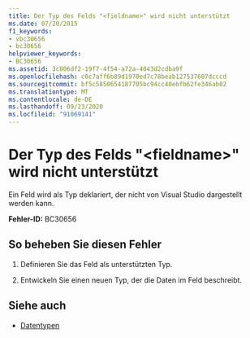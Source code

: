 ```yaml
---
title: Der Typ des Felds "<fieldname>" wird nicht unterstützt
ms.date: 07/20/2015
f1_keywords:
- vbc30656
- bc30656
helpviewer_keywords:
- BC30656
ms.assetid: 3c806df2-19f7-4f54-a72a-4043d2cdba9f
ms.openlocfilehash: c0c7aff6b89d1970ed7c78beab127537607dcccd
ms.sourcegitcommit: bf5c5850654187705bc94cc40ebfb62fe346ab02
ms.translationtype: MT
ms.contentlocale: de-DE
ms.lasthandoff: 09/23/2020
ms.locfileid: "91069141"
---
```

# <a name="field-fieldname-is-of-an-unsupported-type"></a>Der Typ des Felds "\<fieldname>" wird nicht unterstützt

Ein Feld wird als Typ deklariert, der nicht von Visual Studio dargestellt werden kann.  
  
 **Fehler-ID:** BC30656  
  
## <a name="to-correct-this-error"></a>So beheben Sie diesen Fehler  
  
1. Definieren Sie das Feld als unterstützten Typ.  
  
2. Entwickeln Sie einen neuen Typ, der die Daten im Feld beschreibt.  
  
## <a name="see-also"></a>Siehe auch

- [Datentypen](../language-reference/data-types/index.md)
